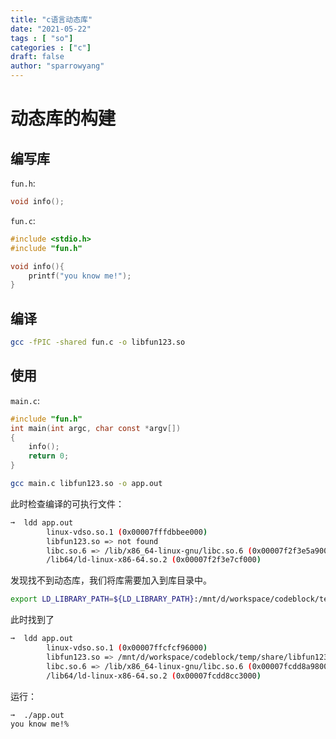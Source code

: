 ```yaml
---
title: "c语言动态库"
date: "2021-05-22"
tags : [ "so"]
categories : ["c"]
draft: false 
author: "sparrowyang"
---
```


# 动态库的构建
## 编写库
`fun.h`:
```c
void info();
```

`fun.c`:
```c
#include <stdio.h>
#include "fun.h"

void info(){
    printf("you know me!");
}
```

## 编译
```bash
gcc -fPIC -shared fun.c -o libfun123.so
```

## 使用
`main.c`:
```c
#include "fun.h"
int main(int argc, char const *argv[])
{
    info();
    return 0;
}
```

```bash
gcc main.c libfun123.so -o app.out
```

此时检查编译的可执行文件：
```bash
➞  ldd app.out
        linux-vdso.so.1 (0x00007fffdbbee000)
        libfun123.so => not found
        libc.so.6 => /lib/x86_64-linux-gnu/libc.so.6 (0x00007f2f3e5a9000)
        /lib64/ld-linux-x86-64.so.2 (0x00007f2f3e7cf000)
```

发现找不到动态库，我们将库需要加入到库目录中。
```bash
export LD_LIBRARY_PATH=${LD_LIBRARY_PATH}:/mnt/d/workspace/codeblock/temp/share

```
此时找到了
```bash
➞  ldd app.out
        linux-vdso.so.1 (0x00007ffcfcf96000)
        libfun123.so => /mnt/d/workspace/codeblock/temp/share/libfun123.so (0x00007fcdd8cb7000)
        libc.so.6 => /lib/x86_64-linux-gnu/libc.so.6 (0x00007fcdd8a98000)
        /lib64/ld-linux-x86-64.so.2 (0x00007fcdd8cc3000)
```

运行：
```
➞  ./app.out
you know me!% 
```

